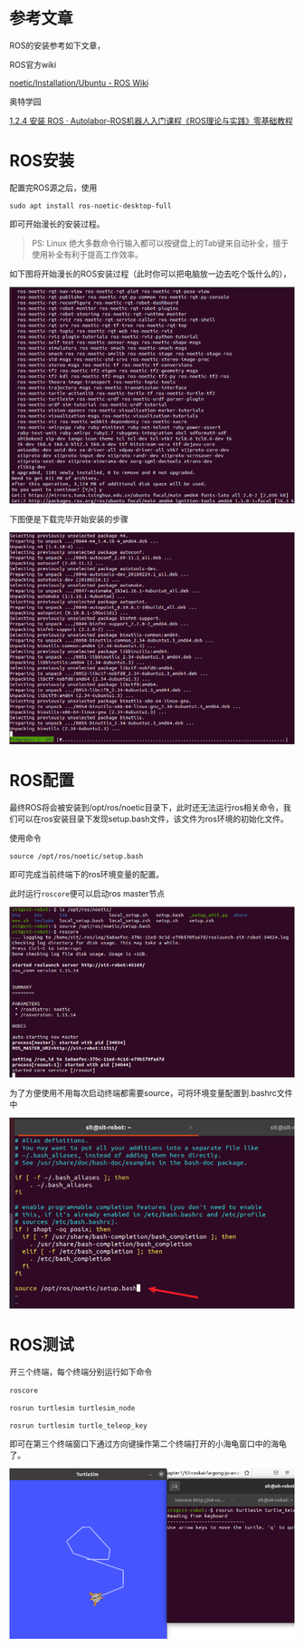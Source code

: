 # 参考文章

ROS的安装参考如下文章，

ROS官方wiki

[noetic/Installation/Ubuntu - ROS Wiki](http://wiki.ros.org/noetic/Installation/Ubuntu)

奥特学园

[1.2.4 安装 ROS · Autolabor-ROS机器人入门课程《ROS理论与实践》零基础教程](http://www.autolabor.com.cn/book/ROSTutorials/chapter1/12-roskai-fa-gong-ju-an-zhuang/124-an-zhuang-ros.html)

# ROS安装

配置完ROS源之后，使用

```shell
sudo apt install ros-noetic-desktop-full
```

即可开始漫长的安装过程。

> PS: Linux 绝大多数命令行输入都可以按键盘上的Tab键来自动补全，擅于使用补全有利于提高工作效率。

如下图将开始漫长的ROS安装过程（此时你可以把电脑放一边去吃个饭什么的），

![](ROS%20noetic%20的安装/2022-09-18-04-22-17-image.png)

下图便是下载完毕开始安装的步骤

![](ROS%20noetic%20的安装/2022-09-18-12-31-50-image.png)

# ROS配置

最终ROS将会被安装到/opt/ros/noetic目录下，此时还无法运行ros相关命令，我们可以在ros安装目录下发现setup.bash文件，该文件为ros环境的初始化文件。

使用命令

```shell
source /opt/ros/noetic/setup.bash
```

即可完成当前终端下的ros环境变量的配置。

此时运行`roscore`便可以启动ros master节点

![](ROS%20noetic%20的安装/2022-09-18-12-47-11-image.png)

为了方便使用不用每次启动终端都需要source，可将环境变量配置到.bashrc文件中

![](ROS%20noetic%20的安装/2022-09-18-12-49-31-image.png)

# ROS测试

开三个终端，每个终端分别运行如下命令

`roscore`

`rosrun turtlesim turtlesim_node`

`rosrun turtlesim turtle_teleop_key`

即可在第三个终端窗口下通过方向键操作第二个终端打开的小海龟窗口中的海龟了。

![](ROS%20noetic%20的安装/2022-09-18-12-54-16-image.png)


